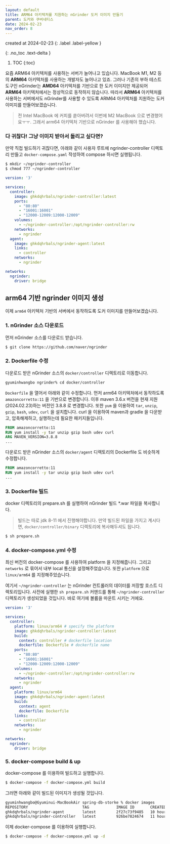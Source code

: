 ```yaml
---
layout: default
title: ARM64 아키텍처를 지원하는 nGrinder 도커 이미지 만들기
parent: 도커와 쿠버네티스
date: 2024-02-23
nav_order: 8
---
```


created at 2024-02-23
{: .label .label-yellow }

{: .no_toc .text-delta }

1. TOC
{:toc}



요즘 ARM64 아키텍처를 사용하는 서버가 늘어나고 있습니다. MacBook M1, M2 등의 **ARM64** 아키텍처를 사용하는 개발자도 늘어나고 있죠.
그러나 기존의 부하 테스트 도구인 nGrinder는 **AMD64** 아키텍처를 기반으로 한 도커 이미지만 제공되어 **ARM64** 아키텍처에서는 정상적으로 동작하지 않습니다.
따라서 **ARM64** 아키텍처를 사용하는 서버에서도 nGrinder를 사용할 수 있도록 ARM64 아키텍처를 지원하는 도커 이미지를 만들어보겠습니다.
> 전 Intel MacBook 에 커피를 쏟아버려서 이번에 M2 MacBook 으로 변경했어요ㅜㅜ. 그래서 arm64 아키텍처 기반으로 nGrinder 를 사용해야 했습니다.

### 다 귀찮다! 그냥 이미지 받아서 돌리고 싶다면?

만약 직접 빌드하기 귀찮다면, 아래와 같이 사용자 루트에 ngrinder-controller 디렉토리 만들고 `docker-compose.yaml` 작성하여 compose 하시면 실행됩니다.

```bash
$ mkdir ~/ngrinder-controller
$ chmod 777 ~/ngrinder-controller
```

```yaml
version: '3'

services:
  controller:
    image: ghkdqhrbals/ngrinder-controller:latest
    ports:
      - "80:80"
      - "16001:16001"
      - "12000-12009:12000-12009"
    volumes:
      - ~/ngrinder-controller:/opt/ngrinder-controller:rw
    networks:
      - ngrinder
  agent:
    image: ghkdqhrbals/ngrinder-agent:latest
    links:
      - controller
    networks:
      - ngrinder

networks:
  ngrinder:
    driver: bridge
```

## arm64 기반 ngrinder 이미지 생성
이제 `arm64` 아키텍처 기반의 서버에서 동작하도록 도커 이미지를 만들어보겠습니다.

### 1. nGrinder 소스 다운로드

먼저 nGrinder 소스를 다운로드 받습니다.

```bash
$ git clone https://github.com/naver/ngrinder
```

### 2. Dockerfile 수정

다운로드 받은 nGrinder 소스의 `docker/controller` 디렉토리로 이동합니다.

```bash
gyuminhwangbo ngrinder% cd docker/controller
```

`Dockerfile` 을 열어서 아래와 같이 수정합니다. 먼저 arm64 아키텍처에서 동작하도록 `amazoncorretto:11` 을 기반으로 변경합니다.
이후 maven 3.6.x 버전을 현재 지원(2024.02.23)하는 버전인 3.8.8 로 변경합니다.
또한 `yum` 을 이용하여 `tar`, `unzip`, `gzip`, `bash`, `udev`, `curl` 을 설치합니다.
curl 을 이용하여 maven과 gradle 을 다운받고, 압축해제하고, 실행하는데 필요한 패키지들입니다.

```Dockerfile
FROM amazoncorretto:11
RUN yum install -y tar unzip gzip bash udev curl
ARG MAVEN_VERSION=3.8.8
...
```

다운로드 받은 nGrinder 소스의 `docker/agent` 디렉토리의 Dockerfile 도 비슷하게 수정합니다.

```Dockerfile
FROM amazoncorretto:11
RUN yum install -y tar unzip gzip bash udev curl
...
```

### 3. Dockerfile 빌드

docker 디렉토리의 prepare.sh 를 실행하여 nGrinder 빌드 *.war 파일을 복사합니다.
> 빌드는 따로 jdk 8-11 에서 진행해야합니다. 만약 빌드된 파일을 가지고 계시다면, `docker/controller/binary` 디렉토리에 복사해두셔도 됩니다.

```bash
$ sh prepare.sh
```

### 4. docker-compose.yml 수정

최신 버전의 docker-compose 를 사용하여 platform 을 지정해줍니다.
그리고 `networks` 로 묶어서 내부 local 통신을 설정해주었습니다.
또한 `platform` 으로 `linux/arm64` 를 지정해주었습니다.

여기서 `~/ngrinder-controller` 는 nGrinder 컨트롤러의 데이터를 저장할 호스트 디렉토리입니다.
사전에 실행한 `sh prepare.sh` 커맨드를 통해 `~/ngrinder-controller` 디렉토리가 생성되었을 것입니다. 바로 여기에 볼륨을 마운트 시키는 거에요.

```yaml
version: '3'

services:
  controller:
    platform: linux/arm64 # specify the platform
    image: ghkdqhrbals/ngrinder-controller:latest
    build:
      context: controller # dockerfile location
      dockerfile: Dockerfile # dockerfile name
    ports:
      - "80:80"
      - "16001:16001"
      - "12000-12009:12000-12009"
    volumes:
      - ~/ngrinder-controller:/opt/ngrinder-controller:rw
    networks:
      - ngrinder
  agent:
    platform: linux/arm64
    image: ghkdqhrbals/ngrinder-agent:latest
    build:
      context: agent
      dockerfile: Dockerfile
    links:
      - controller
    networks:
      - ngrinder

networks:
  ngrinder:
    driver: bridge
```

### 5. docker-compose build & up

docker-compose 를 이용하여 빌드하고 실행합니다.

```bash
$ docker-compose -f docker-compose.yml build
```

그러면 아래와 같이 빌드된 이미지가 생성될 것입니다.

```bash
gyuminhwangbo@Gyuminui-MacBookAir spring-db-storke % docker images
REPOSITORY                        TAG            IMAGE ID       CREATED         SIZE
ghkdqhrbals/ngrinder-agent        latest         2f27c73f9485   10 hours ago    853MB
ghkdqhrbals/ngrinder-controller   latest         926be7824674   11 hours ago    1.13GB
```

이제 docker-compose 를 이용하여 실행합니다.

```bash
$ docker-compose -f docker-compose.yml up -d
```





